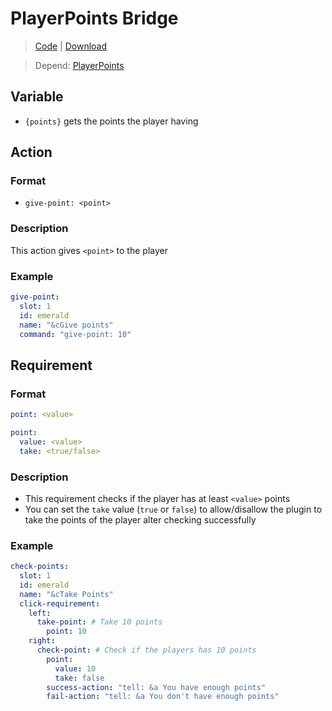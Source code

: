 # PlayerPoints Bridge
> [Code](https://github.com/BetterGUI-MC/PlayerPointsBridge/) | [Download](https://ci.codemc.io/job/BetterGUI-MC/view/Addon/job/PlayerPointsBridge/)

> Depend: [PlayerPoints](https://www.spigotmc.org/resources/playerpoints.80745/)

## Variable
* `{points}` gets the points the player having

## Action

### Format
* `give-point: <point>`

### Description
This action gives `<point>` to the player

### Example
```yaml
give-point:
  slot: 1
  id: emerald
  name: "&cGive points"
  command: "give-point: 10"
```

## Requirement

### Format
```yaml
point: <value>
```
```yaml
point:
  value: <value>
  take: <true/false>
```

### Description
* This requirement checks if the player has at least `<value>` points
* You can set the `take` value (`true` or `false`) to allow/disallow the plugin to take the points of the player alter checking successfully

### Example
```yaml
check-points:
  slot: 1
  id: emerald
  name: "&cTake Points"
  click-requirement:
    left:
      take-point: # Take 10 points
        point: 10
    right:
      check-point: # Check if the players has 10 points
        point:
          value: 10
          take: false
        success-action: "tell: &a You have enough points"
        fail-action: "tell: &a You don't have enough points"
```